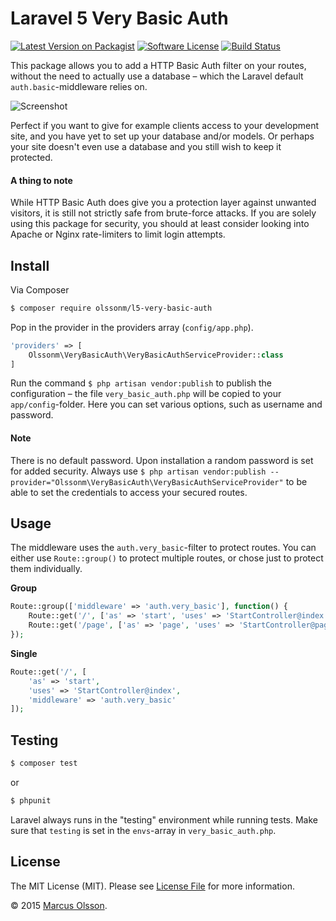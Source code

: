 # Laravel 5 Very Basic Auth

[![Latest Version on Packagist][ico-version]][link-packagist]
[![Software License][ico-license]](LICENSE.md)
[![Build Status][ico-travis]][link-travis]

This package allows you to add a HTTP Basic Auth filter on your routes, without the need to actually use a database – which the Laravel default `auth.basic`-middleware relies on.

![Screenshot](https://cloud.githubusercontent.com/assets/907114/9154094/a34c231a-3e80-11e5-81cc-993b844d6e2f.png)

Perfect if you want to give for example clients access to your development site, and you have yet to set up your database and/or models. Or perhaps your site doesn't even use a database and you still wish to keep it protected.

#### A thing to note

While HTTP Basic Auth does give you a protection layer against unwanted visitors, it is still not strictly safe from brute-force attacks. If you are solely using this package for security, you should at least consider looking into Apache or Nginx rate-limiters to limit login attempts.

## Install

Via Composer

``` bash
$ composer require olssonm/l5-very-basic-auth
```

Pop in the provider in the providers array (`config/app.php`).

``` php
'providers' => [
    Olssonm\VeryBasicAuth\VeryBasicAuthServiceProvider::class
]
```

Run the command `$ php artisan vendor:publish` to publish the configuration – the file `very_basic_auth.php` will be copied to your `app/config`-folder. Here you can set various options, such as username and password.

#### Note

There is no default password. Upon installation a random password is set for added security. Always use `$ php artisan vendor:publish --provider="Olssonm\VeryBasicAuth\VeryBasicAuthServiceProvider"` to be able to set the credentials to access your secured routes.

## Usage

The middleware uses the `auth.very_basic`-filter to protect routes. You can either use `Route::group()` to protect multiple routes, or chose just to protect them individually.

**Group**
``` php
Route::group(['middleware' => 'auth.very_basic'], function() {
    Route::get('/', ['as' => 'start', 'uses' => 'StartController@index']);
    Route::get('/page', ['as' => 'page', 'uses' => 'StartController@page']);
});
```

**Single**
``` php
Route::get('/', [
    'as' => 'start',
    'uses' => 'StartController@index',
    'middleware' => 'auth.very_basic'
]);
```

## Testing

``` bash
$ composer test
```

or

``` bash
$ phpunit
```

Laravel always runs in the "testing" environment while running tests. Make sure that `testing` is set in the `envs`-array in `very_basic_auth.php`.

## License

The MIT License (MIT). Please see [License File](LICENSE.md) for more information.

© 2015 [Marcus Olsson](https://marcusolsson.me).

[ico-version]: https://img.shields.io/packagist/v/olssonm/l5-very-basic-auth.svg?style=flat-square
[ico-license]: https://img.shields.io/badge/license-MIT-brightgreen.svg?style=flat-square
[ico-travis]: https://img.shields.io/travis/olssonm/l5-very-basic-auth/master.svg?style=flat-square
[link-packagist]: https://packagist.org/packages/olssonm/l5-very-basic-auth
[link-travis]: https://travis-ci.org/olssonm/l5-very-basic-auth
